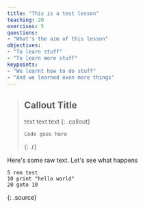 ```yaml
---
title: "This is a test lesson"
teaching: 20
exercises: 5
questions:
- "What's the aim of this lesson"
objectives:
- "To learn stuff"
- "To learn more stuff"
keypoints:
- "We learnt how to do stuff"
- "And we learned even more things"
---
```


>## Callout Title
>text text
>text
>{: .callout}
>~~~
>Code goes here
>~~~
>{: .r}


Here's some raw text.  Let's see what happens

~~~
5 rem test
10 print "hello world"
20 goto 10
~~~
{: .source}
